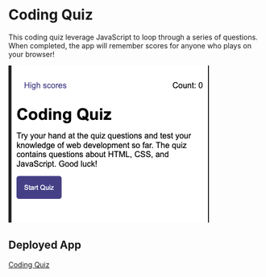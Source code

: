 # Coding Quiz
This coding quiz leverage JavaScript to loop through a series of questions. When completed, the app will remember scores for anyone who plays on your browser!

![Screenshot of Coding Quiz](assets/images/coding-quiz.png)

## Deployed App
[Coding Quiz](https://github.com/hellovolcano/timed-coding-quiz)